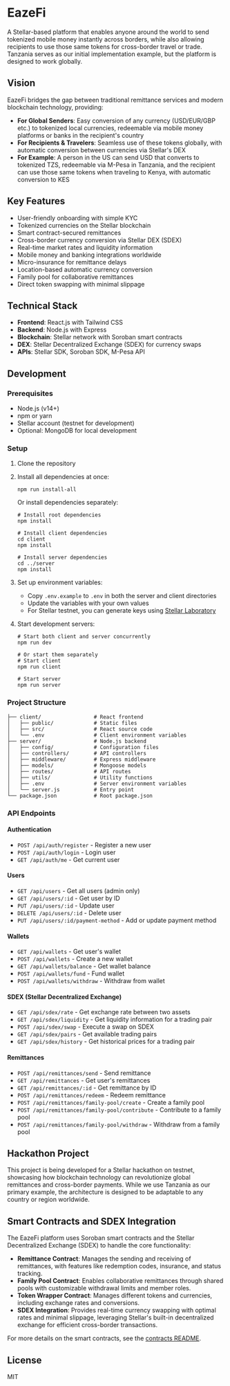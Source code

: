 # EazeFi

A Stellar-based platform that enables anyone around the world to send tokenized mobile money instantly across borders, while also allowing recipients to use those same tokens for cross-border travel or trade. Tanzania serves as our initial implementation example, but the platform is designed to work globally.

## Vision

EazeFi bridges the gap between traditional remittance services and modern blockchain technology, providing:

- **For Global Senders**: Easy conversion of any currency (USD/EUR/GBP etc.) to tokenized local currencies, redeemable via mobile money platforms or banks in the recipient's country
- **For Recipients & Travelers**: Seamless use of these tokens globally, with automatic conversion between currencies via Stellar's DEX
- **For Example**: A person in the US can send USD that converts to tokenized TZS, redeemable via M-Pesa in Tanzania, and the recipient can use those same tokens when traveling to Kenya, with automatic conversion to KES

## Key Features

- User-friendly onboarding with simple KYC
- Tokenized currencies on the Stellar blockchain
- Smart contract-secured remittances
- Cross-border currency conversion via Stellar DEX (SDEX)
- Real-time market rates and liquidity information
- Mobile money and banking integrations worldwide
- Micro-insurance for remittance delays
- Location-based automatic currency conversion
- Family pool for collaborative remittances
- Direct token swapping with minimal slippage

## Technical Stack

- **Frontend**: React.js with Tailwind CSS
- **Backend**: Node.js with Express
- **Blockchain**: Stellar network with Soroban smart contracts
- **DEX**: Stellar Decentralized Exchange (SDEX) for currency swaps
- **APIs**: Stellar SDK, Soroban SDK, M-Pesa API

## Development

### Prerequisites

- Node.js (v14+)
- npm or yarn
- Stellar account (testnet for development)
- Optional: MongoDB for local development

### Setup

1. Clone the repository
2. Install all dependencies at once:
   ```
   npm run install-all
   ```
   Or install dependencies separately:
   ```
   # Install root dependencies
   npm install

   # Install client dependencies
   cd client
   npm install

   # Install server dependencies
   cd ../server
   npm install
   ```
3. Set up environment variables:
   - Copy `.env.example` to `.env` in both the server and client directories
   - Update the variables with your own values
   - For Stellar testnet, you can generate keys using [Stellar Laboratory](https://laboratory.stellar.org/)

4. Start development servers:
   ```
   # Start both client and server concurrently
   npm run dev

   # Or start them separately
   # Start client
   npm run client

   # Start server
   npm run server
   ```

### Project Structure

```
├── client/                 # React frontend
│   ├── public/             # Static files
│   ├── src/                # React source code
│   └── .env                # Client environment variables
├── server/                 # Node.js backend
│   ├── config/             # Configuration files
│   ├── controllers/        # API controllers
│   ├── middleware/         # Express middleware
│   ├── models/             # Mongoose models
│   ├── routes/             # API routes
│   ├── utils/              # Utility functions
│   ├── .env                # Server environment variables
│   └── server.js           # Entry point
└── package.json            # Root package.json
```

### API Endpoints

#### Authentication
- `POST /api/auth/register` - Register a new user
- `POST /api/auth/login` - Login user
- `GET /api/auth/me` - Get current user

#### Users
- `GET /api/users` - Get all users (admin only)
- `GET /api/users/:id` - Get user by ID
- `PUT /api/users/:id` - Update user
- `DELETE /api/users/:id` - Delete user
- `PUT /api/users/:id/payment-method` - Add or update payment method

#### Wallets
- `GET /api/wallets` - Get user's wallet
- `POST /api/wallets` - Create a new wallet
- `GET /api/wallets/balance` - Get wallet balance
- `POST /api/wallets/fund` - Fund wallet
- `POST /api/wallets/withdraw` - Withdraw from wallet

#### SDEX (Stellar Decentralized Exchange)
- `GET /api/sdex/rate` - Get exchange rate between two assets
- `GET /api/sdex/liquidity` - Get liquidity information for a trading pair
- `POST /api/sdex/swap` - Execute a swap on SDEX
- `GET /api/sdex/pairs` - Get available trading pairs
- `GET /api/sdex/history` - Get historical prices for a trading pair

#### Remittances
- `POST /api/remittances/send` - Send remittance
- `GET /api/remittances` - Get user's remittances
- `GET /api/remittances/:id` - Get remittance by ID
- `POST /api/remittances/redeem` - Redeem remittance
- `POST /api/remittances/family-pool/create` - Create a family pool
- `POST /api/remittances/family-pool/contribute` - Contribute to a family pool
- `POST /api/remittances/family-pool/withdraw` - Withdraw from a family pool

## Hackathon Project

This project is being developed for a Stellar hackathon on testnet, showcasing how blockchain technology can revolutionize global remittances and cross-border payments. While we use Tanzania as our primary example, the architecture is designed to be adaptable to any country or region worldwide.

## Smart Contracts and SDEX Integration

The EazeFi platform uses Soroban smart contracts and the Stellar Decentralized Exchange (SDEX) to handle the core functionality:

- **Remittance Contract**: Manages the sending and receiving of remittances, with features like redemption codes, insurance, and status tracking.
- **Family Pool Contract**: Enables collaborative remittances through shared pools with customizable withdrawal limits and member roles.
- **Token Wrapper Contract**: Manages different tokens and currencies, including exchange rates and conversions.
- **SDEX Integration**: Provides real-time currency swapping with optimal rates and minimal slippage, leveraging Stellar's built-in decentralized exchange for efficient cross-border transactions.

For more details on the smart contracts, see the [contracts README](/contracts/README.md).

## License

MIT
